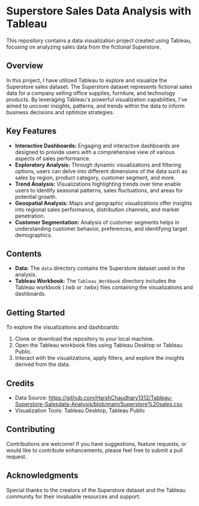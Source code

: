 # Superstore Sales Data Analysis with Tableau

This repository contains a data visualization project created using Tableau, focusing on analyzing sales data from the fictional Superstore.

## Overview
In this project, I have utilized Tableau to explore and visualize the Superstore sales dataset. The Superstore dataset represents fictional sales data for a company selling office supplies, furniture, and technology products. By leveraging Tableau's powerful visualization capabilities, I've aimed to uncover insights, patterns, and trends within the data to inform business decisions and optimize strategies.

## Key Features
- **Interactive Dashboards:** Engaging and interactive dashboards are designed to provide users with a comprehensive view of various aspects of sales performance.
- **Exploratory Analysis:** Through dynamic visualizations and filtering options, users can delve into different dimensions of the data such as sales by region, product category, customer segment, and more.
- **Trend Analysis:** Visualizations highlighting trends over time enable users to identify seasonal patterns, sales fluctuations, and areas for potential growth.
- **Geospatial Analysis:** Maps and geographic visualizations offer insights into regional sales performance, distribution channels, and market penetration.
- **Customer Segmentation:** Analysis of customer segments helps in understanding customer behavior, preferences, and identifying target demographics.

## Contents
- **Data:** The `data` directory contains the Superstore dataset used in the analysis.
- **Tableau Workbook:** The `Tableau_Workbook` directory includes the Tableau workbook (.twb or .twbx) files containing the visualizations and dashboards.

## Getting Started
To explore the visualizations and dashboards:
1. Clone or download the repository to your local machine.
2. Open the Tableau workbook files using Tableau Desktop or Tableau Public.
3. Interact with the visualizations, apply filters, and explore the insights derived from the data.

## Credits
- Data Source: https://github.com/HarshChaudhary1312/Tableau-Superstore-Salesdata-Analysis/blob/main/Superstore%20sales.csv
- Visualization Tools: Tableau Desktop, Tableau Public

  
## Contributing
Contributions are welcome! If you have suggestions, feature requests, or would like to contribute enhancements, please feel free to submit a pull request.


## Acknowledgments
Special thanks to the creators of the Superstore dataset and the Tableau community for their invaluable resources and support.
